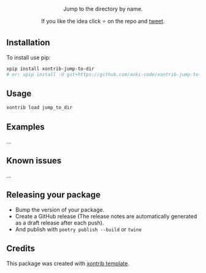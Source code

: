 <p align="center">
Jump to the directory by name.
</p>

<p align="center">  
If you like the idea click ⭐ on the repo and <a href="https://twitter.com/intent/tweet?text=Nice%20xontrib%20for%20the%20xonsh%20shell!&url=https://github.com/anki-code/xontrib-jump-to-dir" target="_blank">tweet</a>.
</p>


## Installation

To install use pip:

```bash
xpip install xontrib-jump-to-dir
# or: xpip install -U git+https://github.com/anki-code/xontrib-jump-to-dir
```

## Usage


```bash
xontrib load jump_to_dir
```


## Examples

...

## Known issues

...

## Releasing your package

- Bump the version of your package.
- Create a GitHub release (The release notes are automatically generated as a draft release after each push).
- And publish with `poetry publish --build` or `twine`

## Credits

This package was created with [xontrib template](https://github.com/xonsh/xontrib-template).
